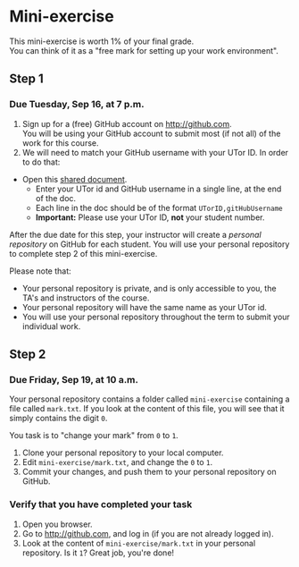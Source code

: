 # Mini-exercise #

This mini-exercise is worth 1% of your final grade.   
You can think of it as a "free mark for setting up your work environment".

## Step 1 ##
### Due Tuesday, Sep 16, at 7 p.m.  ###

 1. Sign up for a (free) GitHub account on http://github.com.   
   You will be using your GitHub account to submit most (if not all) of the work for this course.
 2. We will need to match your GitHub username with your UTor ID. In order to do that:
   * Open this [shared document](https://docs.google.com/document/d/1XAfUMFKuwmBgRZd0j2jXvnTvTB54FoHh9MeXs5ifIuc/edit?usp=sharing).
      * Enter your UTor id and GitHub username in a single line, at the end of the doc.      
      * Each line in the doc should be of the format `UTorID,gitHubUsername`
      * __Important:__ Please use your UTor ID, __not__ your student number.


After the due date for this step, your instructor will create a *personal repository* on GitHub for each student. You will use your personal repository to complete step 2 of this mini-exercise. 

Please note that:
 * Your personal repository is private, and is only accessible to you, the TA's and instructors of the course.
 * Your personal repository will have the same name as your UTor id.
 * You will use your personal repository throughout the term to submit your individual work.


## Step 2 ##
### Due Friday, Sep 19, at 10 a.m. ###

Your personal repository contains a folder called `mini-exercise` containing a file called `mark.txt`.
If you look at the content of this file, you will see that it simply contains the digit `0`.

You task is to "change your mark" from `0` to `1`.
 1. Clone your personal repository to your local computer.
 2. Edit `mini-exercise/mark.txt`, and change the `0` to `1`.
 3. Commit your changes, and push them to your personal repository on GitHub.

### Verify that you have completed your task ###

 1. Open you browser.
 2. Go to http://github.com, and log in (if you are not already logged in).
 3. Look at the content of `mini-exercise/mark.txt` in your personal repository. Is it `1`? Great job, you're done!
   
 
